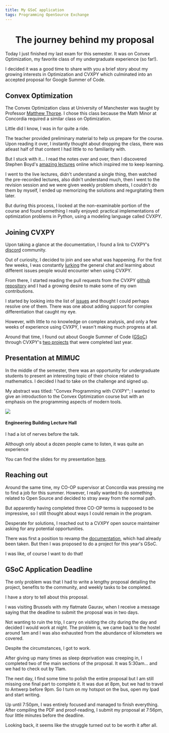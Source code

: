 ```yaml
---
title: My GSoC application
tags: Programming OpenSource Exchange
---
```


<h1 align="center">
The journey behind my proposal
</h1>

Today I just finished my last exam for this semester. It was on Convex Optimization, my favorite class of my undergraduate experience (so far!).

I decided it was a good time to share with you a brief story about my growing interests in Optimization and CVXPY which culminated into an accepted proposal for Google Summer of Code.

<h2 id="convex">Convex Optimization</h2>

The Convex Optimization class at University of Manchester was taught by Professor [Matthew Thorpe](https://www.matthewthorpe.co.uk/home). I chose this class because the Math Minor at Concordia required a similar class on Optimization. 

Little did I know, I was in for quite a ride.

The teacher provided preliminary material to help us prepare for the course. Upon reading it over, I instantly thought about dropping the class, there was atleast half of that content I had little to no familiarity with.

But I stuck with it... I read the notes over and over, then I discovered Stephen Boyd's [amazing lectures](https://www.youtube.com/watch?v=McLq1hEq3UY&list=PL3940DD956CDF0622) online which inspired me to keep learning.

I went to the live lectures, didn't understand a single thing, then watched the pre-recorded lectures, also didn't understand much, then I went to the revision session and we were given weekly problem sheets, I couldn't do them by myself, I ended up memorizing the solutions and regurgitating them later.

But during this process, I looked at the non-examinable portion of the course and found something I really enjoyed: practical implementations of optimization problems in Python, using a modeling language called CVXPY.

<h2 id="cvxpy">Joining CVXPY</h2>

Upon taking a glance at the documentation, I found a link to CVXPY's [discord](https://discord.com/invite/4urRQeGBCr) community. 

Out of curiosity, I decided to join and see what was happening. For the first few weeks, I was constantly [lurking](https://dictionary.cambridge.org/dictionary/english/lurking) the general chat and learning about different issues people would encounter when using CVXPY.

From there, I started reading the pull requests from the CVXPY [github repository](https://github.com/cvxpy/cvxpy) and I had a growing desire to make some of my own contributions.

I started by looking into the list of [issues](https://github.com/cvxpy/cvxpy/issues) and thought I could perhaps resolve one of them. There was one about adding support for complex differentiation that caught my eye. 

However, with little to no knowledge on complex analysis, and only a few weeks of experience using CVXPY, I wasn't making much progress at all. 

Around that time, I found out about Google Summer of Code ([GSoC](https://summerofcode.withgoogle.com)) through CVXPY's [two projects](https://github.com/cvxpy/GSOC2022) that were completed last year.

<h2 id="mimuc presentation">Presentation at MIMUC</h2>

In the middle of the semester, there was an opportunity for undergraduate students to present an interesting topic of their choice related to mathematics. I decided I had to take on the challenge and signed up.

My abstract was titled: "Convex Programming with CVXPY"; I wanted to give an introduction to the Convex Optimization course but with an emphasis on the programming aspects of modern tools.

<div class="item">
  <div class="item__image">
    <img class="image image--xl" src="https://cdn.discordapp.com/attachments/1073958976061984830/1114100464120766524/ba06264a-c4fb-404c-a5f6-9721f4af0aa7.JPG"/>
  </div>
  <div class="item__content">
    <div class="item__header">
      <h4>Engineering Building Lecture Hall</h4>
    </div>
    <div class="item__description">
      <p>I had a lot of nerves before the talk.</p>
      <p>Although only about a dozen people came to listen, it was quite an experience</p>
    </div>
  </div>
</div>

You can find the slides for my presentation [here](/documents/Convex_Programming_with_CVXPY_(slides).pdf).

<h2 id="reach">Reaching out</h2>

Around the same time, my CO-OP supervisor at Concordia was pressing me to find a job for this summer. However, I really wanted to do something related to Open Source and decided to stray away from the normal path.

But apparently having completed three CO-OP terms is supposed to be impressive, so I still thought about ways I could remain in the program.

Desperate for solutions, I reached out to a CVXPY open source maintainer asking for any potential opportunities.

There was first a position to revamp the [documentation](https://www.cvxpy.org/), which had already been taken. But then I was proposed to do a project for this year's GSoC. 

I was like, of course I want to do that! 

<h2 id="deadline">GSoC Application Deadline</h2>

The only problem was that I had to write a lengthy proposal detailing the project, benefits to the community, and weekly tasks to be completed.

I have a story to tell about this proposal. 

I was visiting Brussels with my flatmate Gaurav, when I receive a message saying that the deadline to submit the proposal was in two days. 

Not wanting to ruin the trip, I carry on visiting the city during the day and decided I would work at night. The problem is, we came back to the hostel around 1am and I was also exhausted from the abundance of kilometers we covered. 

Despite the circumstances, I got to work. 

After giving up many times as sleep deprivation was creeping in, I completed two of the main sections of the proposal. It was 5:30am... and we had to check out by 11am. 

The next day, I find some time to polish the entire proposal but I am still missing one final part to complete it. It was due at 8pm, but we had to travel to Antwerp before 9pm. So I turn on my hotspot on the bus, open my Ipad and start writing. 

Up until 7:50pm, I was entirely focused and managed to finish everything. After compiling the PDF and proof-reading, I submit my proposal at 7:56pm, four little minutes before the deadline.

Looking back, it seems like the struggle turned out to be worth it after all. 